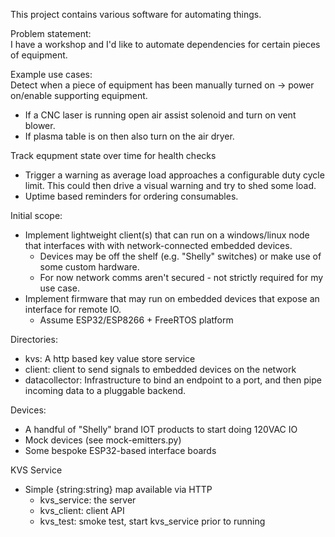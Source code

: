 This project contains various software for automating things.

Problem statement:\
I have a workshop and I'd like to automate dependencies for certain pieces of equipment. 

Example use cases:\
Detect when a piece of equipment has been manually turned on -> power on/enable supporting equipment.
- If a CNC laser is running open air assist solenoid and turn on vent blower.
- If plasma table is on then also turn on the air dryer.

Track equpment state over time for health checks
- Trigger a warning as average load approaches a configurable duty cycle limit. This could then drive a visual warning and try to shed some load.
- Uptime based reminders for ordering consumables.


Initial scope:
- Implement lightweight client(s) that can run on a windows/linux node that interfaces with with network-connected embedded devices.
    - Devices may be off the shelf (e.g. "Shelly" switches) or make use of some custom hardware.
    - For now network comms aren't secured - not strictly required for my use case.
- Implement firmware that may run on embedded devices that expose an interface for remote IO.
    - Assume ESP32/ESP8266 + FreeRTOS platform

Directories:
- kvs: A http based key value store service
- client: client to send signals to embedded devices on the network
- datacollector: Infrastructure to bind an endpoint to a port, and then pipe incoming data to a pluggable backend. 


Devices:
- A handful of "Shelly" brand IOT products to start doing 120VAC IO
- Mock devices (see mock-emitters.py)
- Some bespoke ESP32-based interface boards


KVS Service
- Simple {string:string} map available via HTTP
  - kvs_service: the server
  - kvs_client: client API
  - kvs_test: smoke test, start kvs_service prior to running



